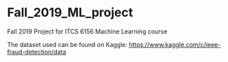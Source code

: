 # Fall_2019_ML_project
Fall 2019  Project for ITCS 6156 Machine Learning course


The dataset used can be found on Kaggle: 
https://www.kaggle.com/c/ieee-fraud-detection/data

